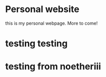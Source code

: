 # Personal website
this is my personal webpage. More to come!

# testing testing

# testing from noetheriii
